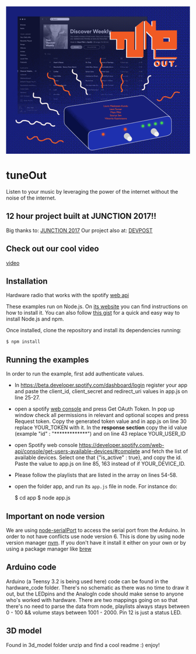 ![alt spotify radio box](splash_names.png)

# tuneOut
Listen to your music by leveraging the power of the internet without the noise of the internet.

## 12 hour project built at JUNCTION 2017!!
Big thanks to: [JUNCTION 2017](https://hackjunction.com/)
Our project also at: [DEVPOST](https://devpost.com/software/tuneout)

## Check out our cool video
[video](https://drive.google.com/file/d/13RXbimj9hoqcYcODRRHXlfVRFJYn7bum/view?usp=sharing)

## Installation
Hardware radio that works with the spotify [web api](https://developer.spotify.com/web-api/)

These examples run on Node.js. On [its website](http://www.nodejs.org/download/) you can find instructions on how to install it. You can also follow [this gist](https://gist.github.com/isaacs/579814) for a quick and easy way to install Node.js and npm.

Once installed, clone the repository and install its dependencies running:

    $ npm install

## Running the examples
In order to run the example, first add authenticate values.

- In https://beta.developer.spotify.com/dashboard/login register your app and paste the client_id, client_secret and redirect_uri values in app.js on line 25-27.
- open a spotify [web console](https://developer.spotify.com/web-api/console/get-current-user) and  press Get OAuth Token. In pop up window check all permissions in relevant and optional scopes and press Request token. Copy the generated token value and in app.js on line 30 replace YOUR_TOKEN with it. In the **response section** copy the id value (example "id" : "*************") and on line 43 replace YOUR_USER_ID
- open Spotify web console https://developer.spotify.com/web-api/console/get-users-available-devices/#complete and fetch the list of available devices. Select one that {"is_active" : true}, and copy the id. Paste the value to app.js on line 85, 163 instead of if YOUR_DEVICE_ID.
- Please follow the playlists that are listed in the array on lines 54-58.

- open the folder app, and run its `app.js` file in node. For instance do:

    $ cd app
    $ node app.js

## Important on node version
We are using [node-serialPort](https://www.npmjs.com/package/serialport) to access the serial port from the Arduino. In order to not have conflicts use node version 6. This is done by using node version manager [nvm](https://github.com/creationix/nvm). If you don't have it install it either on your own or by using a package manager like [brew](https://brew.sh/)

## Arduino code
Arduino (a Teensy 3.2 is being used here) code can be found in the hardware_code folder. There's no schematic as there was no time to draw it out, but the LEDpins and the AnalogIn code should make sense to anyone who's worked with hardware. There are two mappings going on so that there's no need to parse the data from node, playlists always stays between 0 - 100 && volume stays between 1001 - 2000. Pin 12 is just a status LED.

## 3D model
Found in 3d_model folder unzip and find a cool readme :) enjoy!
